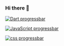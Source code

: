### Hi there 👋

[![Dart progressbar](https://readme-components.vercel.app/api?component=linearprogress&skill=dart&value=100)](https://github.com/harish-sethuraman/readme-components)

[![JavaScript progressbar](https://readme-components.vercel.app/api?component=linearprogress&skill=JavaScript&value=70)](https://github.com/harish-sethuraman/readme-components)

[![css progressbar](https://readme-components.vercel.app/api?component=linearprogress&skill=css&value=60)](https://github.com/harish-sethuraman/readme-components)

<!--
**NadaAmrr/NadaAmrr** is a ✨ _special_ ✨ repository because its `README.md` (this file) appears on your GitHub profile.

Here are some ideas to get you started:

- 🔭 I’m currently working on ...
- 🌱 I’m currently learning ...
- 👯 I’m looking to collaborate on ...
- 🤔 I’m looking for help with ...
- 💬 Ask me about ...
- 📫 How to reach me: ...
- 😄 Pronouns: ...
- ⚡ Fun fact: ...
-->
